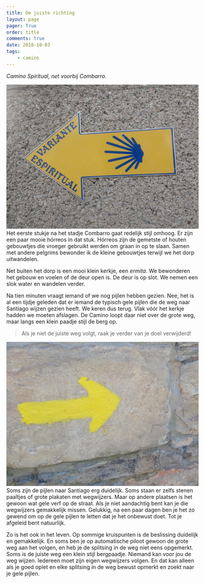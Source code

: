 ```yaml
---
title: De juiste richting
layout: page
pager: True
order: title
comments: true
date: 2018-10-03
tags:
    - camino
---
```




*Camino Spiritual, net voorbij Combarro.*


![Gele Pijlen](/images/flecha_variante_s.jpg "Een wegwijzer op de Variante Espiritual")
Het eerste stukje na het stadje Combarro gaat redelijk stijl omhoog. Er zijn een paar mooie hórreos in dat stuk. Hórreos zijn de gemetste of houten gebouwtjes die vroeger gebruikt werden om graan in op te slaan. Samen met andere pelgrims bewonder ik de kleine gebouwtjes terwijl we het dorp uitwandelen. 

Net buiten het dorp is een mooi klein kerkje, een *ermita*. We bewonderen het gebouw en voelen of de deur open is. De deur is op slot. We nemen een slok water en wandelen verder.

Na tien minuten vraagt iemand of we nog pijlen hebben gezien. Nee, het is al een tijdje geleden dat er iemand de typisch gele pijlen die de weg naar Santiago wijzen gezien heeft. We keren dus terug. Vlak vóór het kerkje hadden we moeten afslagen. De Camino loopt daar niet over de grote weg, maar langs een klein paadje stijl de berg op.

> Als je niet de juiste weg volgt, raak je verder van je doel verwijderd!

![Gele Pijlen](/images/flecha.jpg "Een geverfde wegwijzer op de Camino")
Soms zijn de pijlen naar Santiago erg duidelijk. Soms staan er zelfs stenen paaltjes of grote plakaten met wegwijzers. Maar op andere plaatsen is het gewoon wat gele verf op de straat. Als je niet aandachtig bent kan je die wegwijzers gemakkelijk missen. Gelukkig, na een paar dagen ben je het zo gewend om op de gele pijlen te letten dat je het onbewust doet. Tot je afgeleid bent natuurlijk.


Zo is het ook in het leven. Op sommige kruispunten is de  beslissing duidelijk en gemakkelijk. En soms ben je op automatische piloot gewoon de grote weg aan het volgen, en heb je de splitsing in de weg niet eens opgemerkt. Soms is de juiste weg een klein stijl bergpaadje. Niemand kan voor jou de weg wijzen. Iedereen moet zijn eigen wegwijzers volgen. En dat kan alleen als je goed oplet en elke splitsing in de weg bewust opmerkt en zoekt naar je gele pijlen.
